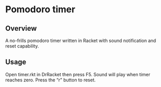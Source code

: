 Pomodoro timer
==============


Overview
--------

A no-frills pomodoro timer written in Racket with sound notification and reset capability.


Usage
-----

Open timer.rkt in DrRacket then press F5. Sound will play when timer reaches zero. Press the “r”
button to reset.


